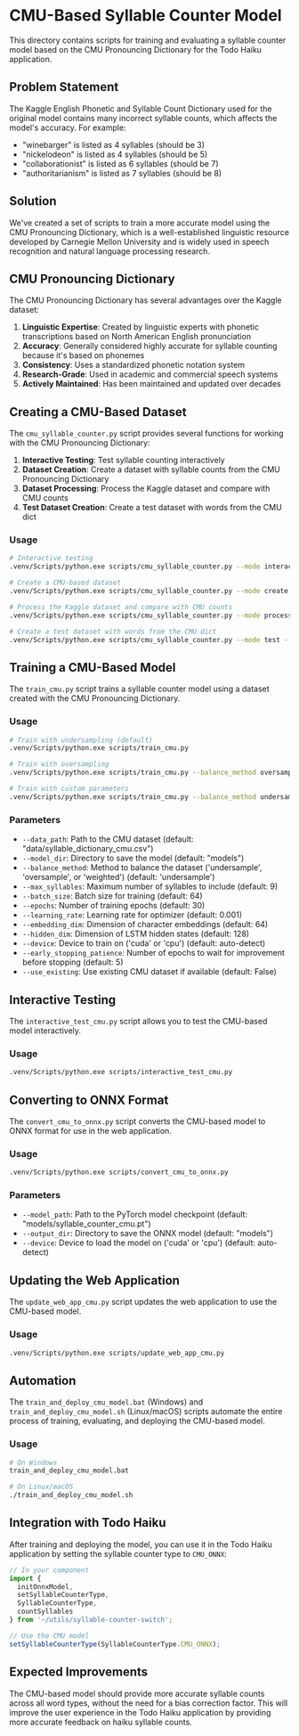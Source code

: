 # CMU-Based Syllable Counter Model

This directory contains scripts for training and evaluating a syllable counter model based on the CMU Pronouncing Dictionary for the Todo Haiku application.

## Problem Statement

The Kaggle English Phonetic and Syllable Count Dictionary used for the original model contains many incorrect syllable counts, which affects the model's accuracy. For example:

- "winebarger" is listed as 4 syllables (should be 3)
- "nickelodeon" is listed as 4 syllables (should be 5)
- "collaborationist" is listed as 6 syllables (should be 7)
- "authoritarianism" is listed as 7 syllables (should be 8)

## Solution

We've created a set of scripts to train a more accurate model using the CMU Pronouncing Dictionary, which is a well-established linguistic resource developed by Carnegie Mellon University and is widely used in speech recognition and natural language processing research.

## CMU Pronouncing Dictionary

The CMU Pronouncing Dictionary has several advantages over the Kaggle dataset:

1. **Linguistic Expertise**: Created by linguistic experts with phonetic transcriptions based on North American English pronunciation
2. **Accuracy**: Generally considered highly accurate for syllable counting because it's based on phonemes
3. **Consistency**: Uses a standardized phonetic notation system
4. **Research-Grade**: Used in academic and commercial speech systems
5. **Actively Maintained**: Has been maintained and updated over decades

## Creating a CMU-Based Dataset

The `cmu_syllable_counter.py` script provides several functions for working with the CMU Pronouncing Dictionary:

1. **Interactive Testing**: Test syllable counting interactively
2. **Dataset Creation**: Create a dataset with syllable counts from the CMU Pronouncing Dictionary
3. **Dataset Processing**: Process the Kaggle dataset and compare with CMU counts
4. **Test Dataset Creation**: Create a test dataset with words from the CMU dict

### Usage

```bash
# Interactive testing
.venv/Scripts/python.exe scripts/cmu_syllable_counter.py --mode interactive

# Create a CMU-based dataset
.venv/Scripts/python.exe scripts/cmu_syllable_counter.py --mode create --input_path data/syllable_dictionary.csv --output_path data/syllable_dictionary_cmu.csv

# Process the Kaggle dataset and compare with CMU counts
.venv/Scripts/python.exe scripts/cmu_syllable_counter.py --mode process --input_path data/syllable_dictionary.csv --output_path data/syllable_dictionary_processed.csv

# Create a test dataset with words from the CMU dict
.venv/Scripts/python.exe scripts/cmu_syllable_counter.py --mode test --output_path data/syllable_dictionary_test.csv --num_words 1000
```

## Training a CMU-Based Model

The `train_cmu.py` script trains a syllable counter model using a dataset created with the CMU Pronouncing Dictionary.

### Usage

```bash
# Train with undersampling (default)
.venv/Scripts/python.exe scripts/train_cmu.py

# Train with oversampling
.venv/Scripts/python.exe scripts/train_cmu.py --balance_method oversample

# Train with custom parameters
.venv/Scripts/python.exe scripts/train_cmu.py --balance_method undersample --max_syllables 9 --batch_size 128 --epochs 50 --learning_rate 0.0005
```

### Parameters

- `--data_path`: Path to the CMU dataset (default: "data/syllable_dictionary_cmu.csv")
- `--model_dir`: Directory to save the model (default: "models")
- `--balance_method`: Method to balance the dataset ('undersample', 'oversample', or 'weighted') (default: 'undersample')
- `--max_syllables`: Maximum number of syllables to include (default: 9)
- `--batch_size`: Batch size for training (default: 64)
- `--epochs`: Number of training epochs (default: 30)
- `--learning_rate`: Learning rate for optimizer (default: 0.001)
- `--embedding_dim`: Dimension of character embeddings (default: 64)
- `--hidden_dim`: Dimension of LSTM hidden states (default: 128)
- `--device`: Device to train on ('cuda' or 'cpu') (default: auto-detect)
- `--early_stopping_patience`: Number of epochs to wait for improvement before stopping (default: 5)
- `--use_existing`: Use existing CMU dataset if available (default: False)

## Interactive Testing

The `interactive_test_cmu.py` script allows you to test the CMU-based model interactively.

### Usage

```bash
.venv/Scripts/python.exe scripts/interactive_test_cmu.py
```

## Converting to ONNX Format

The `convert_cmu_to_onnx.py` script converts the CMU-based model to ONNX format for use in the web application.

### Usage

```bash
.venv/Scripts/python.exe scripts/convert_cmu_to_onnx.py
```

### Parameters

- `--model_path`: Path to the PyTorch model checkpoint (default: "models/syllable_counter_cmu.pt")
- `--output_dir`: Directory to save the ONNX model (default: "models")
- `--device`: Device to load the model on ('cuda' or 'cpu') (default: auto-detect)

## Updating the Web Application

The `update_web_app_cmu.py` script updates the web application to use the CMU-based model.

### Usage

```bash
.venv/Scripts/python.exe scripts/update_web_app_cmu.py
```

## Automation

The `train_and_deploy_cmu_model.bat` (Windows) and `train_and_deploy_cmu_model.sh` (Linux/macOS) scripts automate the entire process of training, evaluating, and deploying the CMU-based model.

### Usage

```bash
# On Windows
train_and_deploy_cmu_model.bat

# On Linux/macOS
./train_and_deploy_cmu_model.sh
```

## Integration with Todo Haiku

After training and deploying the model, you can use it in the Todo Haiku application by setting the syllable counter type to `CMU_ONNX`:

```typescript
// In your component
import {
  initOnnxModel,
  setSyllableCounterType,
  SyllableCounterType,
  countSyllables
} from '~/utils/syllable-counter-switch';

// Use the CMU model
setSyllableCounterType(SyllableCounterType.CMU_ONNX);
```

## Expected Improvements

The CMU-based model should provide more accurate syllable counts across all word types, without the need for a bias correction factor. This will improve the user experience in the Todo Haiku application by providing more accurate feedback on haiku syllable counts.

